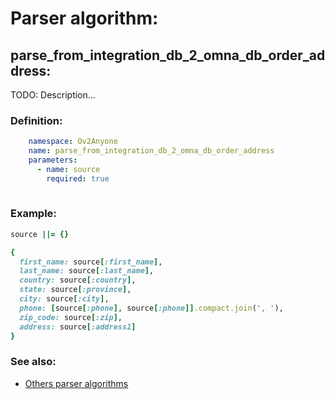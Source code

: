 # Parser algorithm:
 
## parse_from_integration_db_2_omna_db_order_address:

TODO: Description...
    
### Definition:
```YAML
    namespace: Ov2Anyone
    name: parse_from_integration_db_2_omna_db_order_address
    parameters:
      - name: source
        required: true
        
```

### Example:
```RUBY
source ||= {}

{
  first_name: source[:first_name],
  last_name: source[:last_name],
  country: source[:country],
  state: source[:province],
  city: source[:city],
  phone: [source[:phone], source[:phone]].compact.join(', '),
  zip_code: source[:zip],
  address: source[:address1]
}
```

### See also:
* [Others parser algorithms](overview?id=parse_from_integration_db_2_omna_db_order_address)